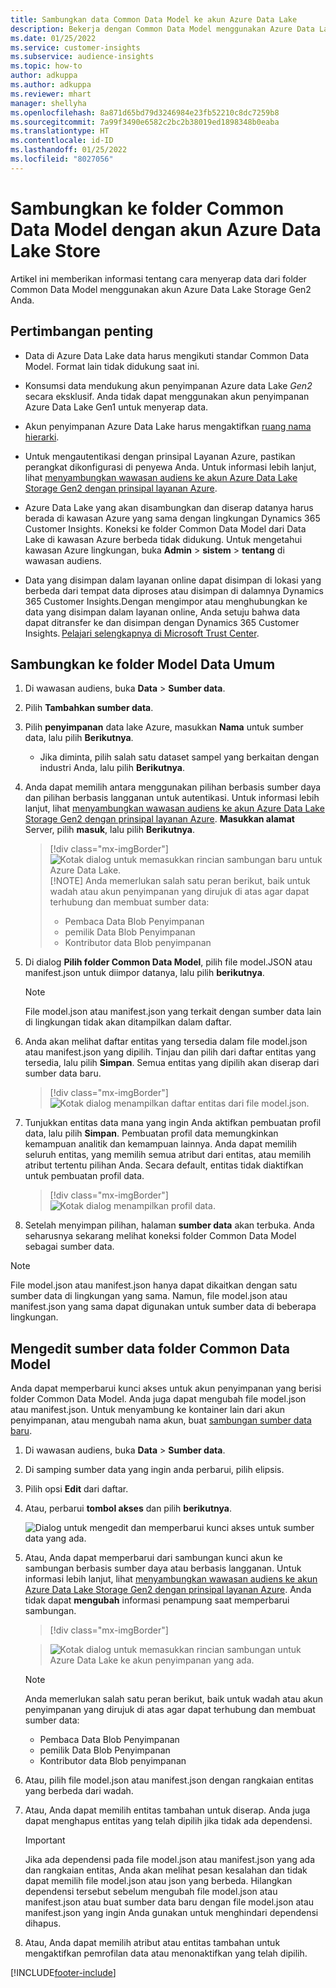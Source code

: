 ```yaml
---
title: Sambungkan data Common Data Model ke akun Azure Data Lake
description: Bekerja dengan Common Data Model menggunakan Azure Data Lake Storage.
ms.date: 01/25/2022
ms.service: customer-insights
ms.subservice: audience-insights
ms.topic: how-to
author: adkuppa
ms.author: adkuppa
ms.reviewer: mhart
manager: shellyha
ms.openlocfilehash: 8a871d65bd79d3246984e23fb52210c8dc7259b8
ms.sourcegitcommit: 7a99f3490e6582c2bc2b38019ed1898348b0eaba
ms.translationtype: HT
ms.contentlocale: id-ID
ms.lasthandoff: 01/25/2022
ms.locfileid: "8027056"
---
```

# <a name="connect-to-a-common-data-model-folder-using-an-azure-data-lake-account"></a>Sambungkan ke folder Common Data Model dengan akun Azure Data Lake Store

Artikel ini memberikan informasi tentang cara menyerap data dari folder Common Data Model menggunakan akun Azure Data Lake Storage Gen2 Anda.

## <a name="important-considerations"></a>Pertimbangan penting

- Data di Azure Data Lake data harus mengikuti standar Common Data Model. Format lain tidak didukung saat ini.

- Konsumsi data mendukung akun penyimpanan Azure data Lake *Gen2* secara eksklusif. Anda tidak dapat menggunakan akun penyimpanan Azure Data Lake Gen1 untuk menyerap data.

- Akun penyimpanan Azure Data Lake harus mengaktifkan [ruang nama hierarki](/azure/storage/blobs/data-lake-storage-namespace).

- Untuk mengautentikasi dengan prinsipal Layanan Azure, pastikan perangkat dikonfigurasi di penyewa Anda. Untuk informasi lebih lanjut, lihat [menyambungkan wawasan audiens ke akun Azure Data Lake Storage Gen2 dengan prinsipal layanan Azure](connect-service-principal.md).

- Azure Data Lake yang akan disambungkan dan diserap datanya harus berada di kawasan Azure yang sama dengan lingkungan Dynamics 365 Customer Insights. Koneksi ke folder Common Data Model dari Data Lake di kawasan Azure berbeda tidak didukung. Untuk mengetahui kawasan Azure lingkungan, buka **Admin** > **sistem** > **tentang** di wawasan audiens.

- Data yang disimpan dalam layanan online dapat disimpan di lokasi yang berbeda dari tempat data diproses atau disimpan di dalamnya Dynamics 365 Customer Insights.Dengan mengimpor atau menghubungkan ke data yang disimpan dalam layanan online, Anda setuju bahwa data dapat ditransfer ke dan disimpan dengan Dynamics 365 Customer Insights. [Pelajari selengkapnya di Microsoft Trust Center](https://www.microsoft.com/trust-center).

## <a name="connect-to-a-common-data-model-folder"></a>Sambungkan ke folder Model Data Umum

1. Di wawasan audiens, buka **Data** > **Sumber data**.

1. Pilih **Tambahkan sumber data**.

1. Pilih **penyimpanan** data lake Azure, masukkan **Nama** untuk sumber data, lalu pilih **Berikutnya**.

   - Jika diminta, pilih salah satu dataset sampel yang berkaitan dengan industri Anda, lalu pilih **Berikutnya**. 

1. Anda dapat memilih antara menggunakan pilihan berbasis sumber daya dan pilihan berbasis langganan untuk autentikasi. Untuk informasi lebih lanjut, lihat [menyambungkan wawasan audiens ke akun Azure Data Lake Storage Gen2 dengan prinsipal layanan Azure](connect-service-principal.md). **Masukkan alamat** Server, pilih **masuk**, lalu pilih **Berikutnya**.
   > [!div class="mx-imgBorder"]
   > ![Kotak dialog untuk memasukkan rincian sambungan baru untuk Azure Data Lake.](media/enter-new-storage-details.png)
   > [!NOTE]
   > Anda memerlukan salah satu peran berikut, baik untuk wadah atau akun penyimpanan yang dirujuk di atas agar dapat terhubung dan membuat sumber data:
   >  - Pembaca Data Blob Penyimpanan
   >  - pemilik Data Blob Penyimpanan
   >  - Kontributor data Blob penyimpanan

1. Di dialog **Pilih folder Common Data Model**, pilih file model.JSON atau manifest.json untuk diimpor datanya, lalu pilih **berikutnya**.
   > [!NOTE]
   > File model.json atau manifest.json yang terkait dengan sumber data lain di lingkungan tidak akan ditampilkan dalam daftar.

1. Anda akan melihat daftar entitas yang tersedia dalam file model.json atau manifest.json yang dipilih. Tinjau dan pilih dari daftar entitas yang tersedia, lalu pilih **Simpan**. Semua entitas yang dipilih akan diserap dari sumber data baru.
   > [!div class="mx-imgBorder"]
   > ![Kotak dialog menampilkan daftar entitas dari file model.json.](media/review-entities.png)

8. Tunjukkan entitas data mana yang ingin Anda aktifkan pembuatan profil data, lalu pilih **Simpan**. Pembuatan profil data memungkinkan kemampuan analitik dan kemampuan lainnya. Anda dapat memilih seluruh entitas, yang memilih semua atribut dari entitas, atau memilih atribut tertentu pilihan Anda. Secara default, entitas tidak diaktifkan untuk pembuatan profil data.
   > [!div class="mx-imgBorder"]
   > ![Kotak dialog menampilkan profil data.](media/dataprofiling-entities.png)

9. Setelah menyimpan pilihan, halaman **sumber data** akan terbuka. Anda seharusnya sekarang melihat koneksi folder Common Data Model sebagai sumber data.

> [!NOTE]
> File model.json atau manifest.json hanya dapat dikaitkan dengan satu sumber data di lingkungan yang sama. Namun, file model.json atau manifest.json yang sama dapat digunakan untuk sumber data di beberapa lingkungan.

## <a name="edit-a-common-data-model-folder-data-source"></a>Mengedit sumber data folder Common Data Model

Anda dapat memperbarui kunci akses untuk akun penyimpanan yang berisi folder Common Data Model. Anda juga dapat mengubah file model.json atau manifest.json. Untuk menyambung ke kontainer lain dari akun penyimpanan, atau mengubah nama akun, buat [sambungan sumber data baru](#connect-to-a-common-data-model-folder).

1. Di wawasan audiens, buka **Data** > **Sumber data**.

2. Di samping sumber data yang ingin anda perbarui, pilih elipsis.

3. Pilih opsi **Edit** dari daftar.

4. Atau, perbarui **tombol akses** dan pilih **berikutnya**.

   ![Dialog untuk mengedit dan memperbarui kunci akses untuk sumber data yang ada.](media/edit-access-key.png)

5. Atau, Anda dapat memperbarui dari sambungan kunci akun ke sambungan berbasis sumber daya atau berbasis langganan. Untuk informasi lebih lanjut, lihat [menyambungkan wawasan audiens ke akun Azure Data Lake Storage Gen2 dengan prinsipal layanan Azure](connect-service-principal.md). Anda tidak dapat **mengubah** informasi penampung saat memperbarui sambungan.
   > [!div class="mx-imgBorder"]

   > ![Kotak dialog untuk memasukkan rincian sambungan untuk Azure Data Lake ke akun penyimpanan yang ada.](media/enter-existing-storage-details.png)

   > [!NOTE]
   > Anda memerlukan salah satu peran berikut, baik untuk wadah atau akun penyimpanan yang dirujuk di atas agar dapat terhubung dan membuat sumber data:
   >  - Pembaca Data Blob Penyimpanan
   >  - pemilik Data Blob Penyimpanan
   >  - Kontributor data Blob penyimpanan


6. Atau, pilih file model.json atau manifest.json dengan rangkaian entitas yang berbeda dari wadah.

7. Atau, Anda dapat memilih entitas tambahan untuk diserap. Anda juga dapat menghapus entitas yang telah dipilih jika tidak ada dependensi.

   > [!IMPORTANT]
   > Jika ada dependensi pada file model.json atau manifest.json yang ada dan rangkaian entitas, Anda akan melihat pesan kesalahan dan tidak dapat memilih file model.json atau json yang berbeda. Hilangkan dependensi tersebut sebelum mengubah file model.json atau manifest.json atau buat sumber data baru dengan file model.json atau manifest.json yang ingin Anda gunakan untuk menghindari dependensi dihapus.

8. Atau, Anda dapat memilih atribut atau entitas tambahan untuk mengaktifkan pemrofilan data atau menonaktifkan yang telah dipilih.   


[!INCLUDE[footer-include](../includes/footer-banner.md)]
